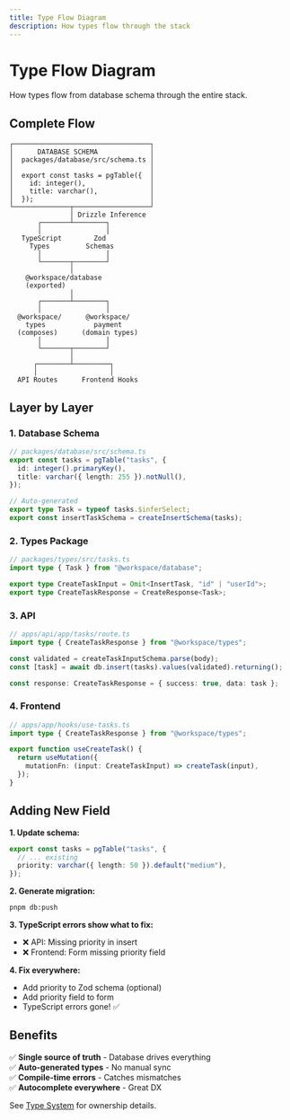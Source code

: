 ```yaml
---
title: Type Flow Diagram
description: How types flow through the stack
---
```


# Type Flow Diagram

How types flow from database schema through the entire stack.

## Complete Flow

```
┌──────────────────────────────────┐
│      DATABASE SCHEMA             │
│  packages/database/src/schema.ts │
│                                  │
│  export const tasks = pgTable({  │
│    id: integer(),                │
│    title: varchar(),             │
│  });                             │
└──────────────┬───────────────────┘
               │ Drizzle Inference
       ┌───────┴────────┐
       │                │
   TypeScript        Zod
     Types         Schemas
       │                │
       └───────┬────────┘
               │
    @workspace/database
    (exported)
               │
       ┌───────┴────────┐
       │                │
  @workspace/      @workspace/
    types            payment
  (composes)      (domain types)
       │                │
       └───────┬────────┘
               │
      ┌────────┴─────────┐
      │                  │
  API Routes      Frontend Hooks
```

## Layer by Layer

### 1. Database Schema

```typescript
// packages/database/src/schema.ts
export const tasks = pgTable("tasks", {
  id: integer().primaryKey(),
  title: varchar({ length: 255 }).notNull(),
});

// Auto-generated
export type Task = typeof tasks.$inferSelect;
export const insertTaskSchema = createInsertSchema(tasks);
```

### 2. Types Package

```typescript
// packages/types/src/tasks.ts
import type { Task } from "@workspace/database";

export type CreateTaskInput = Omit<InsertTask, "id" | "userId">;
export type CreateTaskResponse = CreateResponse<Task>;
```

### 3. API

```typescript
// apps/api/app/tasks/route.ts
import type { CreateTaskResponse } from "@workspace/types";

const validated = createTaskInputSchema.parse(body);
const [task] = await db.insert(tasks).values(validated).returning();

const response: CreateTaskResponse = { success: true, data: task };
```

### 4. Frontend

```typescript
// apps/app/hooks/use-tasks.ts
import type { CreateTaskResponse } from "@workspace/types";

export function useCreateTask() {
  return useMutation({
    mutationFn: (input: CreateTaskInput) => createTask(input),
  });
}
```

## Adding New Field

**1. Update schema:**

```typescript
export const tasks = pgTable("tasks", {
  // ... existing
  priority: varchar({ length: 50 }).default("medium"),
});
```

**2. Generate migration:**

```bash
pnpm db:push
```

**3. TypeScript errors show what to fix:**

- ❌ API: Missing priority in insert
- ❌ Frontend: Form missing priority field

**4. Fix everywhere:**

- Add priority to Zod schema (optional)
- Add priority field to form
- TypeScript errors gone! ✅

## Benefits

✅ **Single source of truth** - Database drives everything  
✅ **Auto-generated types** - No manual sync  
✅ **Compile-time errors** - Catches mismatches  
✅ **Autocomplete everywhere** - Great DX

See [Type System](/architecture/type-system) for ownership details.

